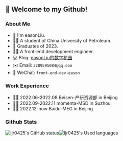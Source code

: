 ## 👋 Welcome to my Github!

### About Me
- 🙋 I'm easonLiu.
- 👨‍🎓 A student of China University of Petroleum.
- 👋 Graduates of 2023.
- 👨‍💻 A front-end development engineer.
- 💻 Blog: [easonLiu的数字花园](https://www.yuque.com/easonliu-rl8as) 
- ✉️ Email: `3289595084@qq.com`
- 💬 WeChat: `front-end-dev-eason`

### Work Experience
- 👨‍💻 2022.06-2022.08 Beisen-产研资源部 in Beijing
- 👨‍💻 2022.09-2022.11 momenta-MSD in Suzhou
- 👨‍💻 2022.12-now Baidu-MEG in Beijing

### Github Stats
![ljr0425's GitHub status](https://github-readme-stats.vercel.app/api?username=ljr0425&show_icons=true&env=10)![ljr0425's Used languages](https://github-readme-stats.vercel.app/api/top-langs/?username=ljr0425&layout=compact&hide_border=true&langs_count=10&env=10) 



<!-- ![ljr0425's GitHub stats](https://github-readme-stats.vercel.app/api?username=ljr0425&count_private=true) -->
